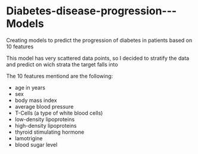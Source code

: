 # Diabetes-disease-progression---Models
Creating models to predict the progression of diabetes in patients based on 10 features

This model has very scattered data points, so I decided to stratify the data and predict on wich strata the target falls into

The 10 features mentiond are the following:
- age in years
- sex
- body mass index
- average blood pressure
- T-Cells (a type of white blood cells)
- low-density lipoproteins
- high-density lipoproteins
- thyroid stimulating hormone
- lamotrigine
- blood sugar level
